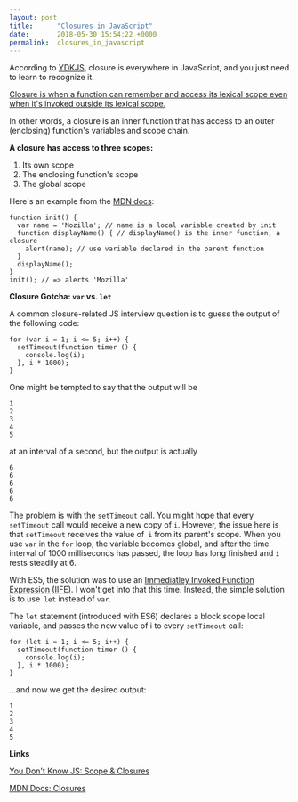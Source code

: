 ```yaml
---
layout: post
title:      "Closures in JavaScript"
date:       2018-05-30 15:54:22 +0000
permalink:  closures_in_javascript
---
```



According to [YDKJS](https://github.com/getify/You-Dont-Know-JS), closure is everywhere in JavaScript, and you just need to learn to recognize it. 

[Closure is when a function can remember and access its lexical scope even when it's invoked outside its lexical scope.](https://github.com/getify/You-Dont-Know-JS/blob/master/scope%20%26%20closures/ch5.md) 

In other words, a closure is an inner function that has access to an outer (enclosing) function's variables and scope chain.

**A closure has access to three scopes:**

1. Its own scope
2. The enclosing function's scope
3. The global scope

Here's an example from the [MDN docs](https://developer.mozilla.org/en-US/docs/Web/JavaScript/Closures):

```
function init() {
  var name = 'Mozilla'; // name is a local variable created by init
  function displayName() { // displayName() is the inner function, a closure
    alert(name); // use variable declared in the parent function    
  }
  displayName();    
}
init(); // => alerts 'Mozilla'
```

**Closure Gotcha: `var` vs. `let`**

A common closure-related JS interview question is to guess the output of the following code:

```
for (var i = 1; i <= 5; i++) {
  setTimeout(function timer () {
    console.log(i);
  }, i * 1000);
}
```

One might be tempted to say that the output will be

```
1
2
3
4
5
```

at an interval of a second, but the output is actually

```
6
6
6
6
6
```

The problem is with the `setTimeout` call. You might hope that every `setTimeout` call would receive a new copy of `i`. However, the issue here is that `setTimeout` receives the value of` i` from its parent's scope. When you use `var` in the `for` loop, the variable becomes global, and after the time interval of 1000 milliseconds has passed, the loop has long finished and `i` rests steadily at 6.

With ES5, the solution was to use an [Immediatley Invoked Function Expression (IIFE)](https://developer.mozilla.org/en-US/docs/Glossary/IIFE). I won't get into that this time. Instead, the simple solution is to use` let` instead of `var`. 

The `let` statement (introduced with ES6) declares a block scope local variable, and passes the new value of i to every `setTimeout` call:

```
for (let i = 1; i <= 5; i++) {
  setTimeout(function timer () {
    console.log(i);
  }, i * 1000);
}
```

...and now we get the desired output:

```
1
2
3
4
5
```

**Links**

[You Don't Know JS: Scope & Closures](https://github.com/getify/You-Dont-Know-JS/tree/master/scope%20%26%20closures)

[MDN Docs: Closures](https://developer.mozilla.org/en-US/docs/Web/JavaScript/Closures)






